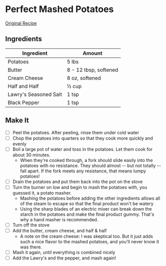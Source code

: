 # Perfect Mashed Potatoes 

[Original Recipe](http://thepioneerwoman.com/cooking/delicious_creamy_mashed_potatoes/)

## Ingredients

| Ingredient             | Amount                |
|------------------------|--------------------   |
| Potatoes               | 5 lbs                 |
| Butter                 | 8 - 12 tbsp, softened |
| Cream Cheese           | 8 oz, softened        |
| Half and Half          | ½ cup                 |
| Lawry's Seasoned Salt  | 1 tsp                 |
| Black Pepper           | 1 tsp                 |



## Make It 

- [ ] Peel the potatoes.  After peeling, rinse them under cold water
- [ ] Chop the potatoes into quarters so that they cook more quickly and evenly
- [ ] Boil a large pot of water and toss in the potatoes.  Let them cook for about 30 minutes.  
	- When they're cooked through, a fork should slide easily into the potatoes with no resistance.  They should almost -- but not totally -- fall apart.  If the fork meets any resistance, that means lumpy potatoes!
- [ ] Drain the potatoes and put them back into the pot on the stove
- [ ] Turn the burner on low and begin to mash the potatoes with, you guessed it, a potato masher.  
	- Mashing the potatoes before adding the other ingredients allows all of the steam to escape so that the final product won't be watery
	- Using the sharp blades of an electric mixer can break down the starch in the potatoes and make the final product gummy.  That's why a hand masher is recommended.
- [ ] Turn off the stove
- [ ] Add the butter, cream cheese, and half & half
	- A note on the cream cheese: I was skeptical too.  But it just adds such a nice flavor to the mashed potatoes, and you'll never know it was there.
- [ ] Mash it again, until everything is combined nicely
- [ ] Add the Lawry's and the pepper, and mash again!
